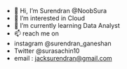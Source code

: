 - 👋 Hi, I’m Surendran @NoobSura
- 👀 I’m interested in Cloud
- 🌱 I’m currently learning Data Analyst
- 📫 reach me on 
-   instagram @surendran_ganeshan
-   Twitter @surasachin10
-   email : jacksurendran@gmail.com 

<!---
NoobSura/NoobSura is a ✨ special ✨ repository
